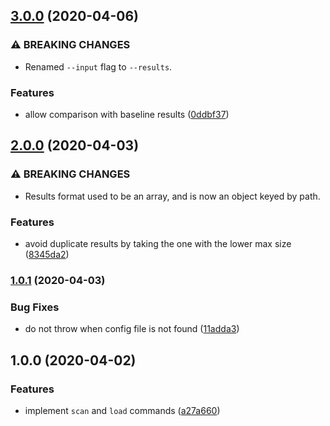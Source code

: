 ## [3.0.0](https://github.com/unindented/toobig/compare/v2.0.0...v3.0.0) (2020-04-06)


### ⚠ BREAKING CHANGES

* Renamed `--input` flag to `--results`.

### Features

* allow comparison with baseline results ([0ddbf37](https://github.com/unindented/toobig/commit/0ddbf37cde2e4f420f0eebedabca8ae1b1c2e8ad))

## [2.0.0](https://github.com/unindented/toobig/compare/v1.0.1...v2.0.0) (2020-04-03)


### ⚠ BREAKING CHANGES

* Results format used to be an array, and is now an object keyed by path.

### Features

* avoid duplicate results by taking the one with the lower max size ([8345da2](https://github.com/unindented/toobig/commit/8345da2304042a16e3ea678b5c9547b3ba20a133))

### [1.0.1](https://github.com/unindented/toobig/compare/v1.0.0...v1.0.1) (2020-04-03)


### Bug Fixes

* do not throw when config file is not found ([11adda3](https://github.com/unindented/toobig/commit/11adda3788a1cc5c59a75721b0b8c649f9d4a517))

## 1.0.0 (2020-04-02)


### Features

* implement `scan` and `load` commands ([a27a660](https://github.com/unindented/toobig/commit/a27a66002b48716677519551d1f744b3962325d0))
